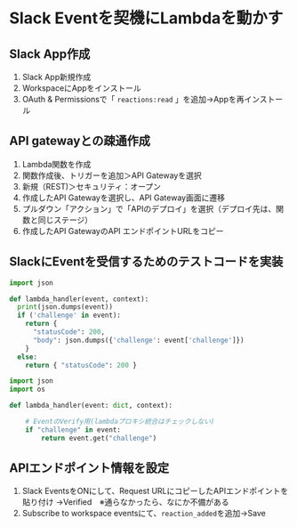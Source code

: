 # Slack Eventを契機にLambdaを動かす

## Slack App作成

1. Slack App新規作成
2. WorkspaceにAppをインストール
3. OAuth & Permissionsで「 `reactions:read` 」を追加→Appを再インストール

## API gatewayとの疎通作成

1. Lambda関数を作成
2. 関数作成後、トリガーを追加＞API Gatewayを選択
3. 新規（REST\)＞セキュリティ：オープン
4. 作成したAPI Gatewayを選択し、API Gateway画面に遷移
5. プルダウン「アクション」で「APIのデプロイ」を選択（デプロイ先は、関数と同じステージ）
6. 作成したAPI GatewayのAPI エンドポイントURLをコピー

## SlackにEventを受信するためのテストコードを実装

```python
import json

def lambda_handler(event, context):
  print(json.dumps(event))
  if ('challenge' in event):
    return {
      "statusCode": 200,
      "body": json.dumps({'challenge': event['challenge']})
    }
  else: 
    return { "statusCode": 200 }
```

```python
import json
import os

def lambda_handler(event: dict, context):

    # EventのVerify用(lambdaプロキシ統合はチェックしない)
    if "challenge" in event:
        return event.get("challenge")
```

## APIエンドポイント情報を設定

1. Slack EventsをONにして、Request URLにコピーしたAPIエンドポイントを貼り付け →Verified　※通らなかったら、なにか不備がある
2. Subscribe to workspace eventsにて、`reaction_added`を追加→Save



